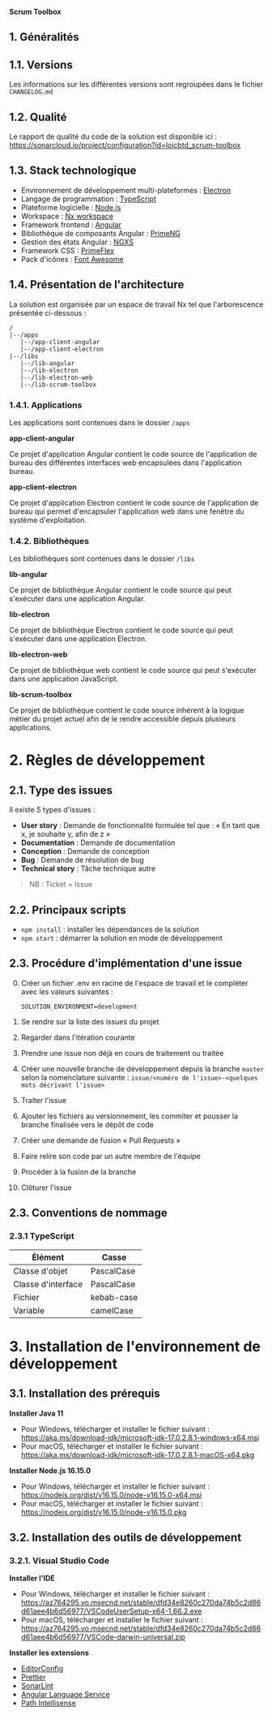 **Scrum Toolbox**

## 1. Généralités

## 1.1. Versions

Les informations sur les différentes versions sont regroupées dans le fichier `CHANGELOG.md`

## 1.2. Qualité

Le rapport de qualité du code de la solution est disponible ici : https://sonarcloud.io/project/configuration?id=loicbtd_scrum-toolbox

## 1.3. Stack technologique

-   Environnement de développement multi-plateformes : [Electron](https://www.electronjs.org/)
-   Langage de programmation : [TypeScript](https://www.typescriptlang.org/)
-   Plateforme logicielle : [Node.js](https://nodejs.org/)
-   Workspace : [Nx workspace](https://nx.dev/)
-   Framework frontend : [Angular](https://angular.io/)
-   Bibliothèque de composants Angular : [PrimeNG](https://primefaces.org/primeng/showcase)
-   Gestion des états Angular : [NGXS](https://www.ngxs.io/)
-   Framework CSS : [PrimeFlex](https://www.primefaces.org/primeflex/display)
-   Pack d'icônes : [Font Awesome](https://fontawesome.com/)

## 1.4. Présentation de l'architecture

La solution est organisée par un espace de travail Nx tel que l'arborescence présentée ci-dessous :

```
/
|--/apps
   |--/app-client-angular
   |--/app-client-electron
|--/libs
   |--/lib-angular
   |--/lib-electron
   |--/lib-electron-web
   |--/lib-scrum-toolbox
```

### 1.4.1. Applications

Les applications sont contenues dans le dossier `/apps`

**app-client-angular**

Ce projet d'application Angular contient le code source de l'application de bureau des différentes interfaces web encapsulées dans l'application bureau.

**app-client-electron**

Ce projet d'application Electron contient le code source de l'application de bureau qui permet d'encapsuler l'application web dans une fenêtre du système d'exploitation.

### 1.4.2. Bibliothèques

Les bibliothèques sont contenues dans le dossier `/libs`

**lib-angular**

Ce projet de bibliothèque Angular contient le code source qui peut s'exécuter dans une application Angular.

**lib-electron**

Ce projet de bibliothèque Electron contient le code source qui peut s'exécuter dans une application Electron.

**lib-electron-web**

Ce projet de bibliothèque web contient le code source qui peut s'exécuter dans une application JavaScript. 

**lib-scrum-toolbox**

Ce projet de bibliothèque contient le code source inhérent à la logique métier du projet actuel afin de le rendre accessible depuis plusieurs applications.

# 2. Règles de développement

## 2.1. Type des issues

Il existe 5 types d'issues :

-   **User story** : Demande de fonctionnalité formulée tel que : « En tant que x, je souhaite y, afin de z »
-   **Documentation** : Demande de documentation
-   **Conception** : Demande de conception
-   **Bug** : Demande de résolution de bug
-   **Technical story** : Tâche technique autre

> NB : Ticket = Issue

## 2.2. Principaux scripts

-   `npm install` : installer les dépendances de la solution
-   `npm start` : démarrer la solution en mode de développement

## 2.3. Procédure d'implémentation d'une issue

0. Créer un fichier .env en racine de l'espace de travail et le compléter avec les valeurs suivantes :

    ```env
    SOLUTION_ENVIRONMENT=development
    ```

1. Se rendre sur la liste des issues du projet

2. Regarder dans l'itération courante

3. Prendre une issue non déjà en cours de traitement ou traitée

4. Créer une nouvelle branche de développement depuis la branche `master` selon la nomenclature suivante : `issue/<numéro de l'issue>-<quelques mots décrivant l'issue>`

5. Traiter l'issue

6. Ajouter les fichiers au versionnement, les commiter et pousser la branche finalisée vers le dépôt de code

7. Créer une demande de fusion « Pull Requests »
8. Faire relire son code par un autre membre de l'équipe

9. Procéder à la fusion de la branche

10. Clôturer l'issue

## 2.3. Conventions de nommage

### 2.3.1 TypeScript

| Élément            | Casse      |
| ------------------ | ---------- |
| Classe d'objet     | PascalCase |
| Classe d'interface | PascalCase |
| Fichier            | kebab-case |
| Variable           | camelCase  |

# 3. Installation de l'environnement de développement

## 3.1. Installation des prérequis

**Installer Java 11**

-   Pour Windows, télécharger et installer le fichier suivant : https://aka.ms/download-jdk/microsoft-jdk-17.0.2.8.1-windows-x64.msi
-   Pour macOS, télécharger et installer le fichier suivant : https://aka.ms/download-jdk/microsoft-jdk-17.0.2.8.1-macOS-x64.pkg

**Installer Node.js 16.15.0**

-   Pour Windows, télécharger et installer le fichier suivant : https://nodejs.org/dist/v16.15.0/node-v16.15.0-x64.msi
-   Pour macOS, télécharger et installer le fichier suivant : https://nodejs.org/dist/v16.15.0/node-v16.15.0.pkg

## 3.2. Installation des outils de développement

### 3.2.1. Visual Studio Code

**Installer l'IDE**

-   Pour Windows, télécharger et installer le fichier suivant : https://az764295.vo.msecnd.net/stable/dfd34e8260c270da74b5c2d86d61aee4b6d56977/VSCodeUserSetup-x64-1.66.2.exe
-   Pour macOS, télécharger et installer le fichier suivant : https://az764295.vo.msecnd.net/stable/dfd34e8260c270da74b5c2d86d61aee4b6d56977/VSCode-darwin-universal.zip

**Installer les extensions**

-   [EditorConfig](https://marketplace.visualstudio.com/items?itemName=EditorConfig.EditorConfig)
-   [Prettier](https://marketplace.visualstudio.com/items?itemName=esbenp.prettier-vscode)
-   [SonarLint](https://marketplace.visualstudio.com/items?itemName=SonarSource.sonarlint-vscode)
-   [Angular Language Service](https://marketplace.visualstudio.com/items?itemName=Angular.ng-template)
-   [Path Intellisense](https://marketplace.visualstudio.com/items?itemName=christian-kohler.path-intellisense)
